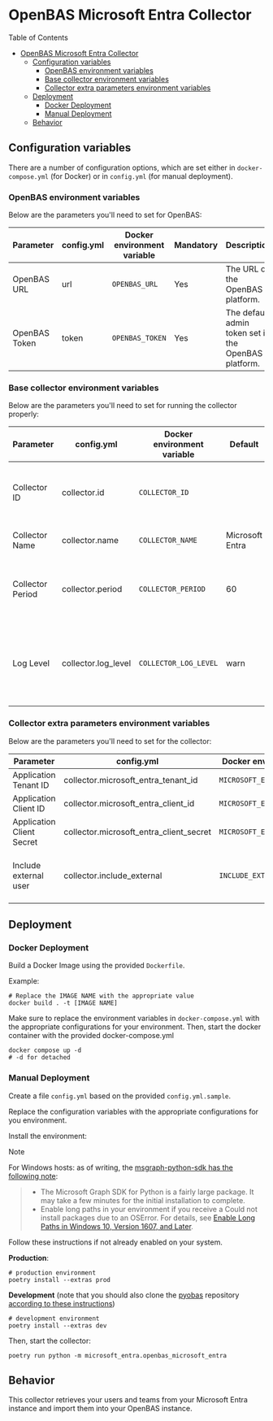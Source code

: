 # OpenBAS Microsoft Entra Collector

Table of Contents

- [OpenBAS Microsoft Entra Collector](#openbas-microsoft-entra-collector)
    - [Configuration variables](#configuration-variables)
        - [OpenBAS environment variables](#openbas-environment-variables)
        - [Base collector environment variables](#base-collector-environment-variables)
        - [Collector extra parameters environment variables](#collector-extra-parameters-environment-variables)
    - [Deployment](#deployment)
        - [Docker Deployment](#docker-deployment)
        - [Manual Deployment](#manual-deployment)
    - [Behavior](#behavior)

## Configuration variables

There are a number of configuration options, which are set either in `docker-compose.yml` (for Docker) or
in `config.yml` (for manual deployment).

### OpenBAS environment variables

Below are the parameters you'll need to set for OpenBAS:

| Parameter     | config.yml | Docker environment variable | Mandatory | Description                                          |
|---------------|------------|-----------------------------|-----------|------------------------------------------------------|
| OpenBAS URL   | url        | `OPENBAS_URL`               | Yes       | The URL of the OpenBAS platform.                     |
| OpenBAS Token | token      | `OPENBAS_TOKEN`             | Yes       | The default admin token set in the OpenBAS platform. |

### Base collector environment variables

Below are the parameters you'll need to set for running the collector properly:

| Parameter        | config.yml          | Docker environment variable  | Default                 | Mandatory | Description                                                                            |
|------------------|---------------------|------------------------------|-------------------------|-----------|----------------------------------------------------------------------------------------|
| Collector ID     | collector.id        | `COLLECTOR_ID`               |                         | Yes       | A unique `UUIDv4` identifier for this collector instance.                              |
| Collector Name   | collector.name      | `COLLECTOR_NAME`             | Microsoft Entra         | No        | Name of the collector.                                                                 |
| Collector Period | collector.period    | `COLLECTOR_PERIOD`           | 60                      | No        | The time interval at which your collector will run (int, seconds).                     |
| Log Level        | collector.log_level | `COLLECTOR_LOG_LEVEL`        | warn                    | No        | Determines the verbosity of the logs. Options are `debug`, `info`, `warn`, or `error`. |

### Collector extra parameters environment variables

Below are the parameters you'll need to set for the collector:

| Parameter                 | config.yml                              | Docker environment variable     | Default | Mandatory | Description                               |
|---------------------------|-----------------------------------------|---------------------------------|---------|-----------|-------------------------------------------|
| Application Tenant ID     | collector.microsoft_entra_tenant_id     | `MICROSOFT_ENTRA_TENANT_ID`     |         | Yes       |                                           |
| Application Client ID     | collector.microsoft_entra_client_id     | `MICROSOFT_ENTRA_CLIENT_ID`     |         | Yes       |                                           |
| Application Client Secret | collector.microsoft_entra_client_secret | `MICROSOFT_ENTRA_CLIENT_SECRET` |         | Yes       |                                           |
| Include external user     | collector.include_external              | `INCLUDE_EXTERNAL`              | False   | No        | Include user with #EXT# in principal name |

## Deployment

### Docker Deployment

Build a Docker Image using the provided `Dockerfile`.

Example:

```shell
# Replace the IMAGE NAME with the appropriate value
docker build . -t [IMAGE NAME]
```

Make sure to replace the environment variables in `docker-compose.yml` with the appropriate configurations for your
environment. Then, start the docker container with the provided docker-compose.yml

```shell
docker compose up -d
# -d for detached
```

### Manual Deployment

Create a file `config.yml` based on the provided `config.yml.sample`.

Replace the configuration variables with the appropriate configurations for
you environment.

Install the environment:
> [!NOTE]
> For Windows hosts: as of writing, the [msgraph-python-sdk has the following note](https://github.com/microsoftgraph/msgraph-sdk-python/blob/65d88850202e9ea75477583e76e75dfbf6d75859/README.md#1-installation):
> > * The Microsoft Graph SDK for Python is a fairly large package. It may take a few minutes for the initial installation to complete.
> > * Enable long paths in your environment if you receive a Could not install packages due to an OSError. For details, see [Enable Long Paths in Windows 10, Version 1607, and Later](https://learn.microsoft.com/en-us/windows/win32/fileio/maximum-file-path-limitation?tabs=powershell#enable-long-paths-in-windows-10-version-1607-and-later).
> 
> Follow these instructions if not already enabled on your system.

**Production**:
```shell
# production environment
poetry install --extras prod
```

**Development** (note that you should also clone the [pyobas](OpenBAS-Platform/client-python) repository [according to
these instructions](../README.md#simultaneous-development-on-pyobas-and-a-collector))
```shell
# development environment
poetry install --extras dev
```

Then, start the collector:

```shell
poetry run python -m microsoft_entra.openbas_microsoft_entra
```

## Behavior

This collector retrieves your users and teams from your Microsoft Entra instance and import them into your OpenBAS
instance.
